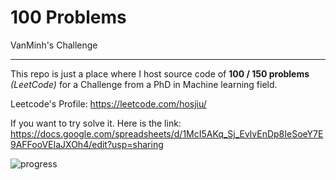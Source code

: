 # 100 Problems
VanMinh's Challenge
___

This repo is just a place where I host source code of __100 / 150 problems__ *(LeetCode)* for a Challenge from a PhD in Machine learning field.

Leetcode's Profile: https://leetcode.com/hosjiu/

If you want to try solve it. Here is the link: https://docs.google.com/spreadsheets/d/1McI5AKq_Sj_EvlvEnDp8IeSoeY7E9AFFooVEIaJXOh4/edit?usp=sharing

![progress](https://i.imgur.com/UocrFY0.png)

